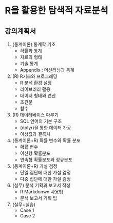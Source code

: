 # R을 활용한 탐색적 자료분석

## 강의계획서

1. (통계이론) 통계학 기초
    - 확률과 통계
    - 자료의 형태
    - 기술 통계
    - Appendix : 머신러닝과 통계
4. (R) R기초와 프로그래밍
    - R 분석 환경 설정
    - 라이브러리 활용
    - 데이터 형태와 연산
    - 조건문
    - 함수
5. (R) 데이터베이스 다루기
    - SQL 언어의 기본 구조
    - (dplyr)을 통한 데이터 가공
    - 이상값과 결측치
2. (통계이론+R) 확률 변수와 확률 분포
    - 확률 변수
    - 이산형 확률분포
    - 연속형 확률분포와 정규분포
3. (통계이론+R) 가설 검정
    - 단일 집단에 대한 가설 검정
    - 다중 집단에 대한 가설 검정
1. (실무) 분석 기획과 보고서 작성
    - R Markdonwn 사용법
    - 분석 보고서 기획 팁
5. (실무+실습) 
    - Case 1
    - Case 2
